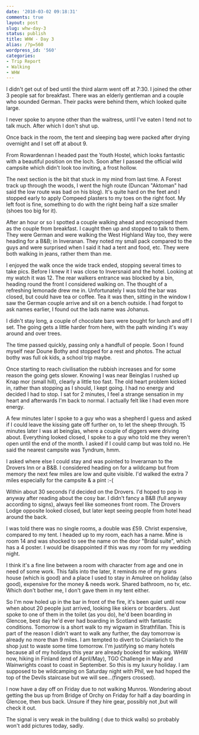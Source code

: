 ```yaml
---
date: '2010-03-02 09:18:31'
comments: true
layout: post
slug: whw-day-3
status: publish
title: WHW - Day 3
alias: /?p=560
wordpress_id: '560'
categories:
- Trip Report
- Walking
- WHW
---
```


I didn't get out of bed until the third alarm went off at 7:30. I joined the other 3 people sat for breakfast. There was an elderly gentleman and a couple who sounded German. Their packs were behind them, which looked quite large.  

I never spoke to anyone other than the waitress, until I've eaten I tend not to talk much. After which I don't shut up.  
<!-- more -->
Once back in the room, the tent and sleeping bag were packed after drying overnight and I set off at about 9.  

From Rowardennan I headed past the Youth Hostel, which looks fantastic with a beautiful position on the loch. Soon after I passed the official wild campsite which didn't look too inviting, a frost hollow.  

The next section is the bit that stuck in my mind from last time. A Forest track up through the woods, I went the high route (Duncan "Aktoman" had said the low route was bad on his blog). It's quite hard on the feet and I stopped early to apply Compeed plasters to my toes on the right foot. My left foot is fine, something to do with the right being half a size smaller (shoes too big for it).  

After an hour or so I spotted a couple walking ahead and recognised them as the couple from breakfast. I caught then up and stopped to talk to them. They were German and were walking the West Highland Way too, they were heading for a B&B; in Inveranan. They noted my small pack compared to the guys and were surprised when I said it had a tent and food, etc. They were both walking in jeans, rather them than me.  

I enjoyed the walk once the wide track ended, stopping several times to take pics. Before I knew it I was close to Inversnaid and the hotel. Looking at my watch it was 12. The rear walkers entrance was blocked by a bin, heading round the front I considered walking on. The thought of a refreshing lemonade drew me in. Unfortunately I was told the bar was closed, but could have tea or coffee. Tea it was then, sitting in the window I saw the German couple arrive and sit on a bench outside. I had forgot to ask names earlier, I found out the lads name was Johanus.  

I didn't stay long, a couple of chocolate bars were bought for lunch and off I set. The going gets a little harder from here, with the path winding it's way around and over trees.  

The time passed quickly, passing only a handfull of people. Soon I found myself near Doune Bothy and stopped for a rest and photos. The actual bothy was full ok kids, a school trip maybe.  

Once starting to reach civilisation the rubbish increases and for some reason the going gets slower. Knowing I was near Beinglas I rushed up Knap mor (small hill), clearly a little too fast. The old heart problem kicked in, rather than stopping as I should, I kept going. I had no energy and decided I had to stop. I sat for 2 minutes, I feel a strange sensation in my heart and afterwards I'm back to normal. I actually felt like I had even more energy.  

A few minutes later I spoke to a guy who was a shepherd I guess and asked if I could leave the kissing gate off further on, to let the sheep through. 15 minutes later I was at beinglas, where a couple of diggers were driving about. Everything looked closed, I spoke to a guy who told me they weren't open until the end of the month. I asked if I could camp but was told no. He said the nearest campsite was Tyndrum, hmm.  

I asked where else I could stay and was pointed to Inverarnan to the Drovers Inn or a B&B. I considered heading on for a wildcamp but from memory the next few miles are low and quite visible. I'd walked the extra 7 miles especially for the campsite & a pint :-(  

Within about 30 seconds I'd decided on the Drovers. I'd hoped to pop in anyway after reading about the cosy bar. I didn't fancy a B&B (full anyway according to signs), always feel like someones front room. The Drovers Lodge opposite looked closed, but later kept seeing people from hotel head around the back.  

I was told there was no single rooms, a double was £59. Christ expensive, compared to my tent. I headed up to my room, each has a name. Mine is room 14 and was shocked to see the name on the door "Bridal suite", which has a 4 poster. I would be disappointed if this was my room for my wedding night.  

I think it's a fine line between a room with character from age and one in need of some work. This falls into the later, it reminds me of my grans house (which is good) and a place I used to stay in Amulree on holiday (also good), expensive for the money & needs work. Shared bathroom, no tv, etc. Which don't bother me, I don't gave them in my tent either.  

So I'm now holed up in the bar in front of the fire, it's been quiet until now when about 20 people just arrived, looking like skiers or boarders. Just spoke to one of them in the toilet (as you do), he'd been boarding in Glencoe, best day he'd ever had boarding in Scotland with fantastic conditions. Tomorrow is a short walk to my wigwam in Strathfillan. This is part of the reason I didn't want to walk any further, the day tomorrow is already no more than 9 miles. I am tempted to divert to Crianlarich to the shop just to waste some time tomorrow. I'm justifying so many hotels because all of my holidays this year are already booked for walking. WHW now, hiking in Finland (end of April/May), TGO Challenge in May and Wainwrights coast to coast in September. So this is my luxury holiday. I am supposed to be wildcamping on Saturday night with Phil, we had hoped the top of the Devils staircase but we will see...(fingers crossed).  

I now have a day off on Friday due to not walking Munros. Wondering about getting the bus up from Bridge of Orchy on Friday for half a day boarding in Glencoe, then bus back. Unsure if they hire gear, possibly not ,but will check it out.  

The signal is very weak in the building ( due to thick walls) so probably won't add pictures today, sadly.
